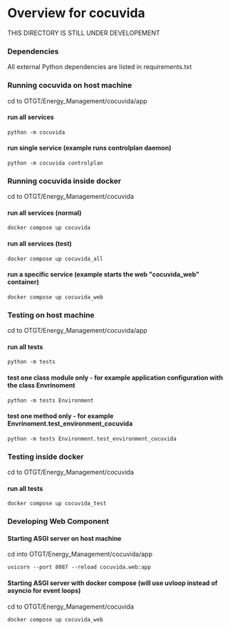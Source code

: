 # Overview for cocuvida
THIS DIRECTORY IS STILL UNDER DEVELOPEMENT

### Dependencies
All external Python dependencies are listed in requirements.txt

### Running cocuvida on host machine
cd to OTGT/Energy_Management/cocuvida/app
#### run all services
```
python -m cocuvida
```
#### run single service (example runs controlplan daemon)
```
python -m cocuvida controlplan
```

### Running cocuvida inside docker
cd to OTGT/Energy_Management/cocuvida
#### run all services (normal)
```
docker compose up cocuvida
```
#### run all services (test)
```
docker compose up cocuvida_all
```
#### run a specific service (example starts the web "cocuvida_web" container)
```
docker compose up cocuvida_web
```

### Testing on host machine
cd to OTGT/Energy_Management/cocuvida/app
#### run all tests
```
python -m tests
```
#### test one class module only - for example application configuration with the class Envrinoment
```
python -m tests Environment
```
#### test one method only - for example Envrinoment.test_environment_cocuvida
```
python -m tests Environment.test_environment_cocuvida
```

### Testing inside docker
cd to OTGT/Energy_Management/cocuvida
#### run all tests
```
docker compose up cocuvida_test
```

### Developing Web Component
#### Starting ASGI server on host machine
cd into OTGT/Energy_Management/cocuvida/app
```
uvicorn --port 8087 --reload cocuvida.web:app
```
#### Starting ASGI server with docker compose (will use uvloop instead of asyncio for event loops)
cd to OTGT/Energy_Management/cocuvida
```
docker compose up cocuvida_web
```
